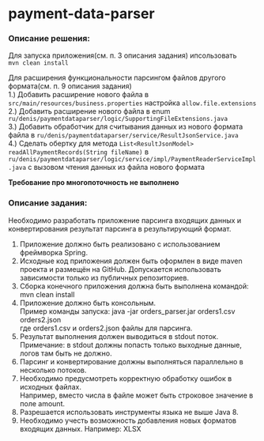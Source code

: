 # payment-data-parser

### Описание решения:
Для запуска приложения(см. п. 3 описания задания) ипсользовать\
`mvn clean install`

Для расширения функциональности парсингом файлов другого формата(см. п. 9 описания задания)\
1.) Добавить расширение нового файла в `src/main/resources/business.properties` настройка `allow.file.extensions`\
2.) Добавить расширение нового файла в enum `ru/denis/paymentdataparser/logic/SupportingFileExtensions.java`\
3.) Добавить обработчик для считывания данных из нового формата файла в `ru/denis/paymentdataparser/service/ResultJsonService.java`\
4.) Сделать обертку для метода `List<ResultJsonModel> readAllPaymentRecords(String fileName)` 
в `ru/denis/paymentdataparser/logic/service/impl/PaymentReaderServiceImpl.java` с вызовом чтения данных из файла нового формата

**Требование про многопоточность не выполнено**

### Описание задания:
Необходимо разработать приложение парсинга входящих данных и конвертирования результат парсинга в результирующий формат.
1. Приложение должно быть реализовано с использованием фреймворка Spring.
2. Исходные код приложения должен быть оформлен в виде maven проекта и размещён на GitHub. Допускается использовать зависимости только из публичных репозиториев. 
3. Сборка конечного приложения должна быть выполнена командой: 
mvn clean install
4. Приложение должно быть консольным.\
Пример команды запуска: java -jar orders_parser.jar orders1.csv orders2.json\
где orders1.csv и orders2.json файлы для парсинга.
5. Результат выполнения должен выводиться в stdout поток.
Примечание: в stdout должны попасть только выходные данные, логов там быть не должно.
6. Парсинг и конвертирование должны выполняться параллельно в несколько потоков.
7. Необходимо предусмотреть корректную обработку ошибок в исходных файлах.\
Например, вместо числа в файле может быть строковое значение в поле amount.
8. Разрешается использовать инструменты языка не выше Java 8.
9. Необходимо учесть возможность добавления новых форматов входящих данных. Например: XLSX
